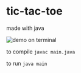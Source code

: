 # tic-tac-toe
made with java

![demo on terminal](https://i.ibb.co/1JwK8KH/tictactoe-terminal.png)


to compile
`javac main.java`

to run 
`java main`
